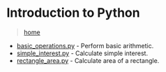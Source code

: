 # Introduction to Python

> [home](../README.md)

- [basic_operations.py](./basic_operations.py) - Perform basic arithmetic.
- [simple_interest.py](./simple_interest.py) - Calculate simple interest.
- [rectangle_area.py](./rectangle_area.py) - Calculate area of a rectangle.
